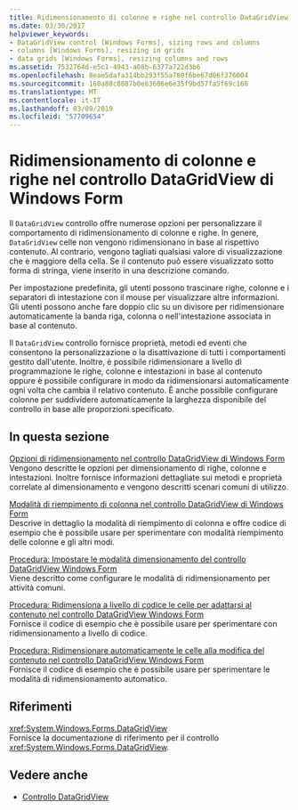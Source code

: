```yaml
---
title: Ridimensionamento di colonne e righe nel controllo DataGridView di Windows Form
ms.date: 03/30/2017
helpviewer_keywords:
- DataGridView control [Windows Forms], sizing rows and columns
- columns [Windows Forms], resizing in grids
- data grids [Windows Forms], resizing columns and rows
ms.assetid: 7532764d-e5c1-4943-a08b-6377a722d3b6
ms.openlocfilehash: 8eae5dafa314bb293f55a780f6be67d06f376004
ms.sourcegitcommit: 160a88c8087b0e63606e6e35f9bd57fa5f69c168
ms.translationtype: MT
ms.contentlocale: it-IT
ms.lasthandoff: 03/09/2019
ms.locfileid: "57709654"
---
```

# <a name="resizing-columns-and-rows-in-the-windows-forms-datagridview-control"></a>Ridimensionamento di colonne e righe nel controllo DataGridView di Windows Form
Il `DataGridView` controllo offre numerose opzioni per personalizzare il comportamento di ridimensionamento di colonne e righe. In genere, `DataGridView` celle non vengono ridimensionano in base al rispettivo contenuto. Al contrario, vengono tagliati qualsiasi valore di visualizzazione che è maggiore della cella. Se il contenuto può essere visualizzato sotto forma di stringa, viene inserito in una descrizione comando.  
  
 Per impostazione predefinita, gli utenti possono trascinare righe, colonne e i separatori di intestazione con il mouse per visualizzare altre informazioni. Gli utenti possono anche fare doppio clic su un divisore per ridimensionare automaticamente la banda riga, colonna o nell'intestazione associata in base al contenuto.  
  
 Il `DataGridView` controllo fornisce proprietà, metodi ed eventi che consentono la personalizzazione o la disattivazione di tutti i comportamenti gestito dall'utente. Inoltre, è possibile ridimensionare a livello di programmazione le righe, colonne e intestazioni in base al contenuto oppure è possibile configurare in modo da ridimensionarsi automaticamente ogni volta che cambia il relativo contenuto. È anche possibile configurare colonne per suddividere automaticamente la larghezza disponibile del controllo in base alle proporzioni specificato.  
  
## <a name="in-this-section"></a>In questa sezione  
 [Opzioni di ridimensionamento nel controllo DataGridView di Windows Form](sizing-options-in-the-windows-forms-datagridview-control.md)  
 Vengono descritte le opzioni per dimensionamento di righe, colonne e intestazioni. Inoltre fornisce informazioni dettagliate sui metodi e proprietà correlate al dimensionamento e vengono descritti scenari comuni di utilizzo.  
  
 [Modalità di riempimento di colonna nel controllo DataGridView di Windows Form](column-fill-mode-in-the-windows-forms-datagridview-control.md)  
 Descrive in dettaglio la modalità di riempimento di colonna e offre codice di esempio che è possibile usare per sperimentare con modalità riempimento delle colonne e gli altri modi.  
  
 [Procedura: Impostare le modalità dimensionamento del controllo DataGridView Windows Form](how-to-set-the-sizing-modes-of-the-windows-forms-datagridview-control.md)  
 Viene descritto come configurare le modalità di ridimensionamento per attività comuni.  
  
 [Procedura: Ridimensiona a livello di codice le celle per adattarsi al contenuto nel controllo DataGridView Windows Form](programmatically-resize-cells-to-fit-content-in-the-datagrid.md)  
 Fornisce il codice di esempio che è possibile usare per sperimentare con ridimensionamento a livello di codice.  
  
 [Procedura: Ridimensionare automaticamente le celle alla modifica del contenuto nel controllo DataGridView Windows Form](automatically-resize-cells-when-content-changes-in-the-datagrid.md)  
 Fornisce il codice di esempio che è possibile usare per sperimentare le modalità di ridimensionamento automatico.  
  
## <a name="reference"></a>Riferimenti  
 <xref:System.Windows.Forms.DataGridView>  
 Fornisce la documentazione di riferimento per il controllo <xref:System.Windows.Forms.DataGridView>.  
  
## <a name="see-also"></a>Vedere anche
- [Controllo DataGridView](datagridview-control-windows-forms.md)
